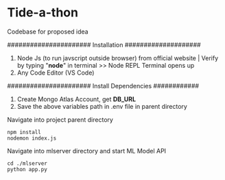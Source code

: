 # Tide-a-thon
Codebase for proposed idea

###################### Installation ####################
1. Node Js (to run javscript outside browser) from official website | Verify by typing "**node**" in terminal >> Node REPL Terminal opens up
2. Any Code Editor (VS Code)

###################### Install Dependencies ############
1. Create Mongo Atlas Account, get **DB_URL**
2. Save the above variables path in .env file in parent directory

Navigate into project parent directory 
```
npm install
nodemon index.js
```

Navigate into mlserver directory and start ML Model API
```
cd ./mlserver
python app.py
```